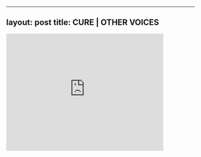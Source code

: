 

---
layout: post
title: CURE | OTHER VOICES
---


<iframe width="420" height="315" src="http://www.youtube.com/embed/BnwTjTR1NmY" frameborder="0" allowfullscreen></iframe>


